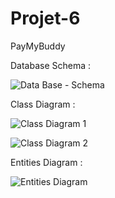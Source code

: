# Projet-6
PayMyBuddy

Database Schema :

![Data Base - Schema](https://user-images.githubusercontent.com/57904259/101612496-fdf97480-3a0a-11eb-8290-9de924bc6bf1.PNG)

Class Diagram :

![Class Diagram 1](https://user-images.githubusercontent.com/57904259/101612501-fe920b00-3a0a-11eb-940b-244916111e84.png)

![Class Diagram 2](https://user-images.githubusercontent.com/57904259/101612504-fe920b00-3a0a-11eb-91a8-a0e79ac176f9.png)

Entities Diagram :

![Entities Diagram](https://user-images.githubusercontent.com/57904259/101612505-ff2aa180-3a0a-11eb-9988-e74a68bcf96a.PNG)
